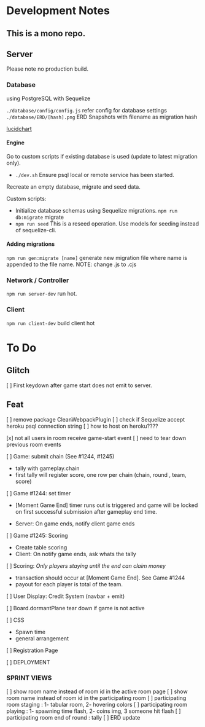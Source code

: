 # Development Notes

## This is a mono repo.

## Server

Please note no production build.

### Database

using PostgreSQL with Sequelize

`./database/config/config.js` refer config for database settings
`./database/ERD/[hash].png` ERD Snapshots with filename as migration hash

[lucidchart](https://lucid.app/lucidchart/ace1cdac-b17b-49e0-a04f-3f69d17f598c/edit?invitationId=inv_9788bdc8-aa64-4d17-8180-88289227ac33)

#### Engine

Go to custom scripts if existing database is used (update to latest migration only).

- `./dev.sh` Ensure psql local or remote service has been started.

Recreate an empty database, migrate and seed data.

Custom scripts:

- Initialize database schemas using Sequelize migrations.
  `npm run db:migrate` migrate
- `npm run seed` This is a reseed operation. Use models for seeding instead of sequelize-cli.

#### Adding migrations

`npm run gen:migrate [name]` generate new migration file where name is appended to the file name. NOTE: change .js to .cjs

### Network / Controller

`npm run server-dev` run hot.

### Client

`npm run client-dev` build client hot

# To Do

## Glitch

[ ] First keydown after game start does not emit to server.

## Feat

[ ] remove package CleanWebpackPlugin
[ ] check if Sequelize accept heroku psql connection string
[ ] how to host on heroku????

[x] not all users in room receive game-start event
[ ] need to tear down previous room events

[ ] Game: submit chain (See #1244, #1245)

- tally with gameplay.chain
- first tally will register score, one row per chain (chain, round , team, score)

[ ] Game #1244: set timer

- [Moment Game End] timer runs out is triggered and game will be locked on first successful submission after gameplay end time.

- Server: On game ends, notify client game ends

[ ] Game #1245: Scoring

- Create table scoring
- Client: On notify game ends, ask whats the tally

[ ] Scoring: _Only players staying until the end can claim money_

- transaction should occur at [Moment Game End]. See Game #1244
- payout for each player is total of the team.

[ ] User Display: Credit System (navbar + emit)

[ ] Board.dormantPlane tear down if game is not active

[ ] CSS

- Spawn time
- general arrangement

[ ] Registration Page

[ ] DEPLOYMENT

### SPRINT VIEWS

[ ] show room name instead of room id in the active room page
[ ] show room name instead of room id in the participating room
[ ] participating room staging : 1- tabular room, 2- hovering colors
[ ] participating room playing : 1- spawning time flash, 2- coins img, 3 someone hit flash
[ ] participating room end of round : tally
[ ] ERD update

